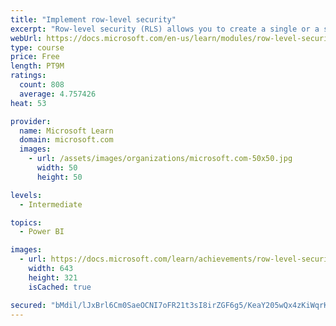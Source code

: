 ```yaml
---
title: "Implement row-level security"
excerpt: "Row-level security (RLS) allows you to create a single or a set of reports that targets data for a specific user. In this module, you will learn how to implement RLS by using either a static or dynamic method and how Microsoft Power BI simplifies testing RLS in Power BI Desktop and Power BI service."
webUrl: https://docs.microsoft.com/en-us/learn/modules/row-level-security-power-bi/
type: course
price: Free
length: PT9M
ratings:
  count: 808
  average: 4.757426
heat: 53

provider:
  name: Microsoft Learn
  domain: microsoft.com
  images:
    - url: /assets/images/organizations/microsoft.com-50x50.jpg
      width: 50
      height: 50

levels:
  - Intermediate

topics:
  - Power BI

images:
  - url: https://docs.microsoft.com/learn/achievements/row-level-security-power-bi-social.png
    width: 643
    height: 321
    isCached: true

secured: "bMdil/lJxBrl6Cm0SaeOCNI7oFR21t3sI8irZGF6g5/KeaY205wQx4zKiWqrKGIF1Rrx5h7EAfa0UWLbdMmVcVMT1w6X2u9VG+4iIBNlRBghsy70NAO721/nRx1qv7MMkDlvzaLMOErpQNHRZXUYZZEj5cPKuUVtE+usyjU1kWMlsJ4BrgmdSeFpq8cSxcNNA8bAJY6KnLyIa9O5W1MjSNyKTE5xORTJms07aJ9or3sScYX1aLkw/vzj11VTgZKjjmkDlzsJRVW7YNtjOV+WHizJ9I3x2seTRtfS0VOS25vzm/ZnwaRfBMJoVGhTneb2sCx+zZs81bxfhoS/o0HbRvlAN31zBgL+LdYMw7Ja0afZaPYiaSyh5vm4VcBUmHWlbp+M19Kgrf5bD2bNAwR+9UmPiRCc/sj1K7BTvs0ZqSQ=;6UlZSKI1hyOZ9rhmDgDV7Q=="
---
```


